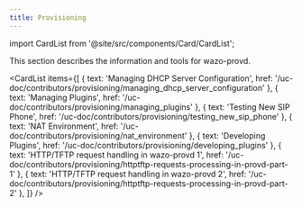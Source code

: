 ```yaml
---
title: Provisioning
---
```


import CardList from '@site/src/components/Card/CardList';

This section describes the information and tools for wazo-provd.

<CardList
  items={[
    { text: 'Managing DHCP Server Configuration', href: '/uc-doc/contributors/provisioning/managing_dhcp_server_configuration' },
    { text: 'Managing Plugins', href: '/uc-doc/contributors/provisioning/managing_plugins' },
    { text: 'Testing New SIP Phone', href: '/uc-doc/contributors/provisioning/testing_new_sip_phone' },
    { text: 'NAT Environment', href: '/uc-doc/contributors/provisioning/nat_environment' },
    { text: 'Developing Plugins', href: '/uc-doc/contributors/provisioning/developing_plugins' },
    { text: 'HTTP/TFTP request handling in wazo-provd 1', href: '/uc-doc/contributors/provisioning/httptftp-requests-processing-in-provd-part-1' },
    { text: 'HTTP/TFTP request handling in wazo-provd 2', href: '/uc-doc/contributors/provisioning/httptftp-requests-processing-in-provd-part-2' },
  ]}
/>

